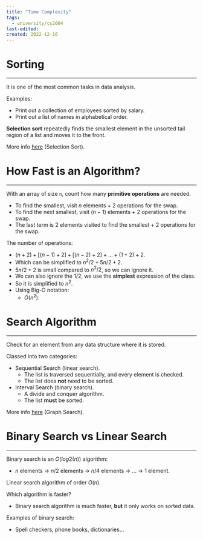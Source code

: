 ```yaml
---
title: "Time Complexity"
tags:
  - university/cs2004
last-edited:
created: 2022-12-16
---
```

# Sorting
---
It is one of the most common tasks in data analysis.

Examples:
- Print out a collection of employees sorted by salary.
- Print out a list of names in alphabetical order.

**Selection sort** repeatedly finds the smallest element in the unsorted tail region of a list and moves it to the front.

More info [here](notes/university/year2/cs2004/selection-sort.md) (Selection Sort).

# How Fast is an Algorithm?
---
With an array of size `n`, count how many **primitive operations** are needed.

- To find the smallest, visit $n$ elements + 2 operations for the swap.
- To find the next smallest, visit $(n-1)$ elements + 2 operations for the swap.
- The  last term is 2 elements visited to find the smallest + 2 operations for the swap.

The number of operations:
- $(n+2) + [(n-1) + 2] + [(n-2) + 2] + ... + (1+2) + 2$.
- Which can be simplified to $n^2/2 + 5n/2 + 2$.
- $5n/2 + 2$ is small compared to $n^2/2$, so we can ignore it.
- We can also ignore the $1/2$, we use the **simplest** expression of the class.
- So it is simplified to $n^2$.
- Using Big-O notation:
    - $O(n^2)$.

# Search Algorithm
---
Check for an element from any data structure where it is stored.

Classed into two categories:
- Sequential Search (linear search).
    - The list is traversed sequentially, and every element is checked.
    - The list does **not** need to be sorted.
- Interval Search (binary search).
    - A divide and conquer algorithm.
    - The list **must** be sorted.

More info [here](notes/university/year2/cs2004/graphs.md) (Graph Search).

# Binary Search vs Linear Search
---
Binary search is an $O(log2(n))$ algorithm:
- $n$ elements -> $n/2$ elements -> $n/4$ elements -> ... -> 1 element.

Linear search algorithm of order $O(n)$.

Which algorithm is faster?
- Binary search algorithm is much faster, **but** it only works on sorted data.

Examples of binary search:
- Spell checkers, phone books, dictionaries...